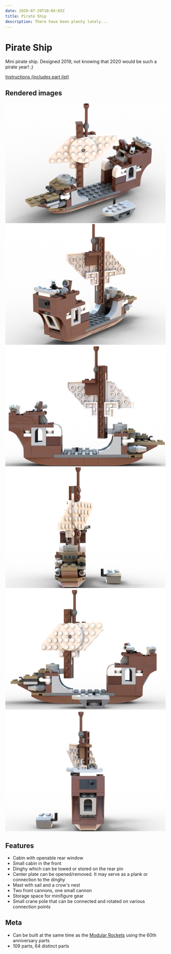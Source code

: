 ```yaml
---
date: 2020-07-29T10:04:03Z
title: Pirate Ship
description: There have been plenty lately...
---
```


# Pirate Ship

Mini pirate ship. Designed 2019, not knowing that 2020 would be such a pirate year! ;)

[Instructions (includes part list)](pirate_ship.pdf)

## Rendered images

![Pirate Ship: diagonal front view](pirate_ship.png)
![Pirate Ship: diagonal rear view](pirate_ship_2.png)
![Pirate Ship: view from right side](pirate_ship_3.png)
![Pirate Ship: front view](pirate_ship_4.png)
![Pirate Ship: view from left side](pirate_ship_5.png)
![Pirate Ship: rear view](pirate_ship_6.png)


## Features

* Cabin with openable rear window
* Small cabin in the front
* Dinghy which can be towed or stored on the rear pin
* Center plate can be opened/removed. It may serve as a plank or connection to the dinghy
* Mast with sail and a crow's nest
* Two front cannons, one small cannon
* Storage space for minifigure gear
* Small crane pole that can be connected and rotated on various connection points


## Meta

* Can be built at the same time as the [Modular Rockets](../modular-rockets/) using the 60th anniversary parts
* 109 parts, 64 distinct parts

